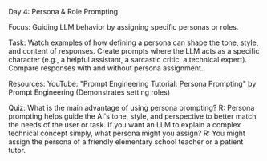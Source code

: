 Day 4: Persona & Role Prompting

Focus: Guiding LLM behavior by assigning specific personas or roles.

Task:
Watch examples of how defining a persona can shape the tone, style, and content of responses.
Create prompts where the LLM acts as a specific character (e.g., a helpful assistant, a sarcastic critic, a technical expert).
Compare responses with and without persona assignment.

Resources:
YouTube: "Prompt Engineering Tutorial: Persona Prompting" by Prompt Engineering (Demonstrates setting roles)

Quiz:
What is the main advantage of using persona prompting?
R: Persona prompting helps guide the AI's tone, style, and perspective to better match the needs of the user or task.
If you want an LLM to explain a complex technical concept simply, what persona might you assign?
R: You might assign the persona of a friendly elementary school teacher or a patient tutor.

